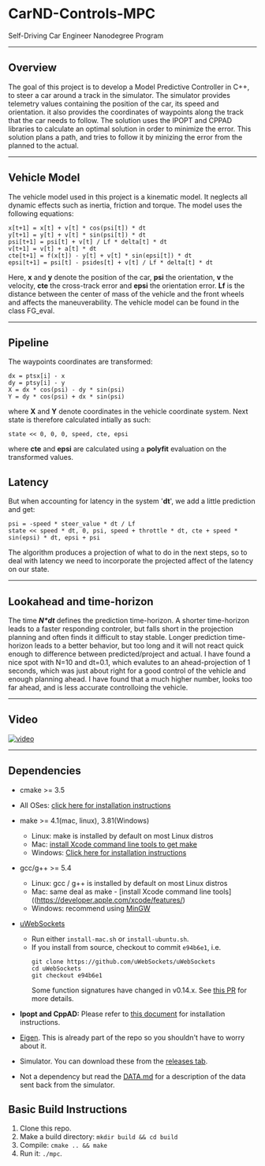 # CarND-Controls-MPC
Self-Driving Car Engineer Nanodegree Program

---


## Overview
The goal of this project is to develop a Model Predictive Controller in C++, to steer a car around a track in the simulator. The simulator provides telemetry values containing the position of the car, its speed and orientation. it also provides the coordinates of waypoints along the track that the car needs to follow. The solution uses the IPOPT and CPPAD libraries to calculate an optimal solution in order to minimize the error. This solution plans a path, and tries to follow it by minizing the error from the planned to the actual.

---
## Vehicle Model
The vehicle model used in this project is a kinematic model. It neglects all dynamic effects such as inertia, friction and torque. The model uses the following equations:

    x[t+1] = x[t] + v[t] * cos(psi[t]) * dt
    y[t+1] = y[t] + v[t] * sin(psi[t]) * dt
    psi[t+1] = psi[t] + v[t] / Lf * delta[t] * dt
    v[t+1] = v[t] + a[t] * dt
    cte[t+1] = f(x[t]) - y[t] + v[t] * sin(epsi[t]) * dt
    epsi[t+1] = psi[t] - psides[t] + v[t] / Lf * delta[t] * dt

Here, **x** and **y** denote the position of the car, **psi** the orientation, **v** the velocity, **cte** the cross-track error and **epsi** the orientation error. **Lf** is the distance between the center of mass of the vehicle and the front wheels and affects the maneuverability. The vehicle model can be found in the class FG_eval.

---
## Pipeline
The waypoints coordinates are transformed:

    dx = ptsx[i] - x
    dy = ptsy[i] - y
    X = dx * cos(psi) - dy * sin(psi)
    Y = dy * cos(psi) + dx * sin(psi)

where **X** and **Y** denote coordinates in the vehicle coordinate system. Next state is therefore calculated intially as such:

    state << 0, 0, 0, speed, cte, epsi

where **cte** and **epsi** are calculated using a **polyfit** evaluation on the transformed values.

## Latency
But when accounting for latency in the system '**dt**', we add a little prediction and get:

    psi = -speed * steer_value * dt / Lf
    state << speed * dt, 0, psi, speed + throttle * dt, cte + speed * sin(epsi) * dt, epsi + psi

The algorithm produces a projection of what to do in the next steps, so to deal with latency we need to incorporate the projected affect of the latency on our state.

---
## Lookahead and time-horizon
The time **_N*dt_** defines the prediction time-horizon. A shorter time-horizon leads to a faster responding controler, but falls short in the projection planning and often finds it difficult to stay stable. Longer prediction time-horizon leads to a better behavior, but too long and it will not react quick enough to difference between predicted/project and actual. I have found a nice spot with N=10 and dt=0.1, which evalutes to an ahead-projection of 1 seconds, which was just about right for a good control of the vehicle and enough planning ahead. I have found that a much higher number, looks too far ahead, and is less accurate controlloing the vehicle.

---
## Video
[![video](https://img.youtube.com/vi/oCmpK5mJQYk/0.jpg)](https://youtu.be/oCmpK5mJQYk)

---

## Dependencies

* cmake >= 3.5
 * All OSes: [click here for installation instructions](https://cmake.org/install/)
* make >= 4.1(mac, linux), 3.81(Windows)
  * Linux: make is installed by default on most Linux distros
  * Mac: [install Xcode command line tools to get make](https://developer.apple.com/xcode/features/)
  * Windows: [Click here for installation instructions](http://gnuwin32.sourceforge.net/packages/make.htm)
* gcc/g++ >= 5.4
  * Linux: gcc / g++ is installed by default on most Linux distros
  * Mac: same deal as make - [install Xcode command line tools]((https://developer.apple.com/xcode/features/)
  * Windows: recommend using [MinGW](http://www.mingw.org/)
* [uWebSockets](https://github.com/uWebSockets/uWebSockets)
  * Run either `install-mac.sh` or `install-ubuntu.sh`.
  * If you install from source, checkout to commit `e94b6e1`, i.e.
    ```
    git clone https://github.com/uWebSockets/uWebSockets
    cd uWebSockets
    git checkout e94b6e1
    ```
    Some function signatures have changed in v0.14.x. See [this PR](https://github.com/udacity/CarND-MPC-Project/pull/3) for more details.

* **Ipopt and CppAD:** Please refer to [this document](https://github.com/udacity/CarND-MPC-Project/blob/master/install_Ipopt_CppAD.md) for installation instructions.
* [Eigen](http://eigen.tuxfamily.org/index.php?title=Main_Page). This is already part of the repo so you shouldn't have to worry about it.
* Simulator. You can download these from the [releases tab](https://github.com/udacity/self-driving-car-sim/releases).
* Not a dependency but read the [DATA.md](./DATA.md) for a description of the data sent back from the simulator.


## Basic Build Instructions

1. Clone this repo.
2. Make a build directory: `mkdir build && cd build`
3. Compile: `cmake .. && make`
4. Run it: `./mpc`.
